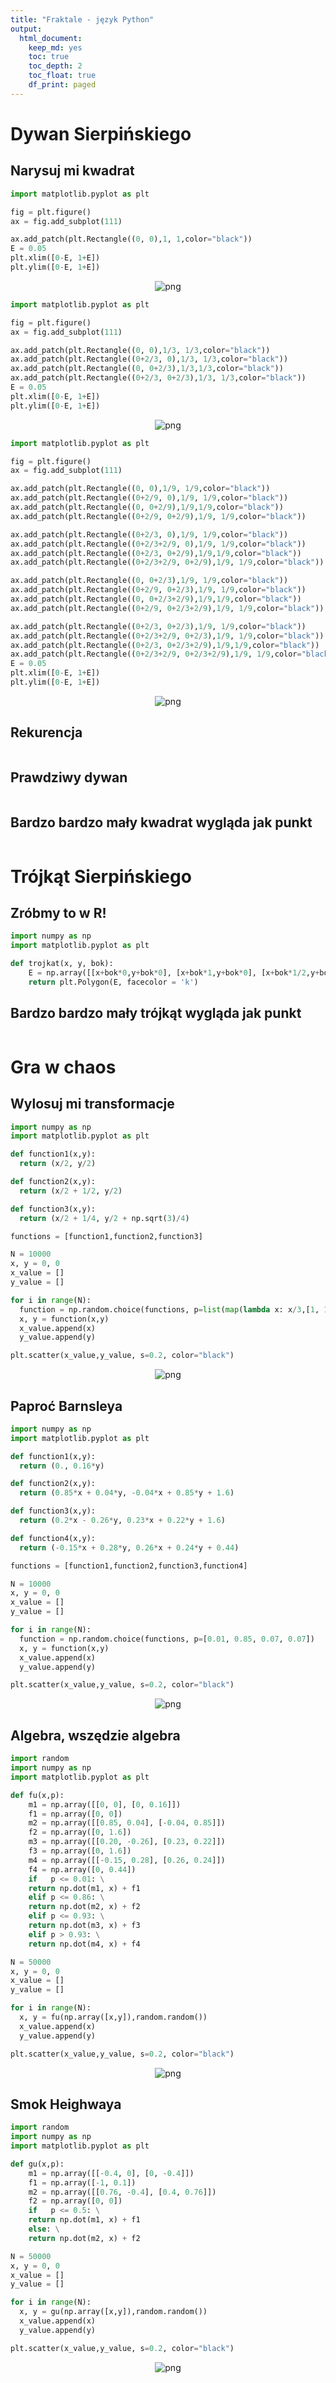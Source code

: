 ```yaml
---
title: "Fraktale - język Python"
output:
  html_document:
    keep_md: yes
    toc: true
    toc_depth: 2
    toc_float: true
    df_print: paged
---
```


# Dywan Sierpińskiego

## Narysuj mi kwadrat

```python
import matplotlib.pyplot as plt

fig = plt.figure()
ax = fig.add_subplot(111)

ax.add_patch(plt.Rectangle((0, 0),1, 1,color="black"))
E = 0.05
plt.xlim([0-E, 1+E])
plt.ylim([0-E, 1+E])
```
<figure>
<center>
<img alt="png" src="kwadrat1_py.png">
</center>
</figure>

```python
import matplotlib.pyplot as plt

fig = plt.figure()
ax = fig.add_subplot(111)

ax.add_patch(plt.Rectangle((0, 0),1/3, 1/3,color="black"))
ax.add_patch(plt.Rectangle((0+2/3, 0),1/3, 1/3,color="black"))
ax.add_patch(plt.Rectangle((0, 0+2/3),1/3,1/3,color="black"))
ax.add_patch(plt.Rectangle((0+2/3, 0+2/3),1/3, 1/3,color="black"))
E = 0.05
plt.xlim([0-E, 1+E])
plt.ylim([0-E, 1+E])
```
<figure>
<center>
<img alt="png" src="kwadrat4_py.png">
</center>
</figure>

```python
import matplotlib.pyplot as plt

fig = plt.figure()
ax = fig.add_subplot(111)

ax.add_patch(plt.Rectangle((0, 0),1/9, 1/9,color="black"))
ax.add_patch(plt.Rectangle((0+2/9, 0),1/9, 1/9,color="black"))
ax.add_patch(plt.Rectangle((0, 0+2/9),1/9,1/9,color="black"))
ax.add_patch(plt.Rectangle((0+2/9, 0+2/9),1/9, 1/9,color="black"))

ax.add_patch(plt.Rectangle((0+2/3, 0),1/9, 1/9,color="black"))
ax.add_patch(plt.Rectangle((0+2/3+2/9, 0),1/9, 1/9,color="black"))
ax.add_patch(plt.Rectangle((0+2/3, 0+2/9),1/9,1/9,color="black"))
ax.add_patch(plt.Rectangle((0+2/3+2/9, 0+2/9),1/9, 1/9,color="black"))

ax.add_patch(plt.Rectangle((0, 0+2/3),1/9, 1/9,color="black"))
ax.add_patch(plt.Rectangle((0+2/9, 0+2/3),1/9, 1/9,color="black"))
ax.add_patch(plt.Rectangle((0, 0+2/3+2/9),1/9,1/9,color="black"))
ax.add_patch(plt.Rectangle((0+2/9, 0+2/3+2/9),1/9, 1/9,color="black"))

ax.add_patch(plt.Rectangle((0+2/3, 0+2/3),1/9, 1/9,color="black"))
ax.add_patch(plt.Rectangle((0+2/3+2/9, 0+2/3),1/9, 1/9,color="black"))
ax.add_patch(plt.Rectangle((0+2/3, 0+2/3+2/9),1/9,1/9,color="black"))
ax.add_patch(plt.Rectangle((0+2/3+2/9, 0+2/3+2/9),1/9, 1/9,color="black"))
E = 0.05
plt.xlim([0-E, 1+E])
plt.ylim([0-E, 1+E])
```
<figure>
<center>
<img alt="png" src="kwadrat16_py.png">
</center>
</figure>

## Rekurencja

```python

```

## Prawdziwy dywan

```python

```

## Bardzo bardzo mały kwadrat wygląda jak punkt

```python

```

# Trójkąt Sierpińskiego

## Zróbmy to w R!

```python
import numpy as np
import matplotlib.pyplot as plt

def trojkat(x, y, bok):
    E = np.array([[x+bok*0,y+bok*0], [x+bok*1,y+bok*0], [x+bok*1/2,y+bok*np.sqrt(2)/2], [x+bok*0,y+bok*0]])
    return plt.Polygon(E, facecolor = 'k')
```

## Bardzo bardzo mały trójkąt wygląda jak punkt

```python

```

# Gra w chaos

## Wylosuj mi transformacje

```python
import numpy as np
import matplotlib.pyplot as plt

def function1(x,y):
  return (x/2, y/2)

def function2(x,y):
  return (x/2 + 1/2, y/2)

def function3(x,y):
  return (x/2 + 1/4, y/2 + np.sqrt(3)/4)

functions = [function1,function2,function3]

N = 10000
x, y = 0, 0
x_value = []
y_value = []

for i in range(N):
  function = np.random.choice(functions, p=list(map(lambda x: x/3,[1, 1, 1])))
  x, y = function(x,y)
  x_value.append(x)
  y_value.append(y)

plt.scatter(x_value,y_value, s=0.2, color="black")
```
<figure>
<center>
<img alt="png" src="transf_py.png">
</center>
</figure>


## Paproć Barnsleya

```python
import numpy as np
import matplotlib.pyplot as plt

def function1(x,y):
  return (0., 0.16*y)

def function2(x,y):
  return (0.85*x + 0.04*y, -0.04*x + 0.85*y + 1.6)

def function3(x,y):
  return (0.2*x - 0.26*y, 0.23*x + 0.22*y + 1.6)

def function4(x,y):
  return (-0.15*x + 0.28*y, 0.26*x + 0.24*y + 0.44)

functions = [function1,function2,function3,function4]

N = 10000
x, y = 0, 0
x_value = []
y_value = []

for i in range(N):
  function = np.random.choice(functions, p=[0.01, 0.85, 0.07, 0.07])
  x, y = function(x,y)
  x_value.append(x)
  y_value.append(y)

plt.scatter(x_value,y_value, s=0.2, color="black")
```
<figure>
<center>
<img alt="png" src="paproc_py.png">
</center>
</figure>

## Algebra, wszędzie algebra

```python
import random
import numpy as np
import matplotlib.pyplot as plt

def fu(x,p):
    m1 = np.array([[0, 0], [0, 0.16]])
    f1 = np.array([0, 0])
    m2 = np.array([[0.85, 0.04], [-0.04, 0.85]])
    f2 = np.array([0, 1.6])
    m3 = np.array([[0.20, -0.26], [0.23, 0.22]])
    f3 = np.array([0, 1.6])
    m4 = np.array([[-0.15, 0.28], [0.26, 0.24]])
    f4 = np.array([0, 0.44])
    if   p <= 0.01: \
    return np.dot(m1, x) + f1
    elif p <= 0.86: \
    return np.dot(m2, x) + f2
    elif p <= 0.93: \
    return np.dot(m3, x) + f3
    elif p > 0.93: \
    return np.dot(m4, x) + f4

N = 50000
x, y = 0, 0
x_value = []
y_value = []

for i in range(N):
  x, y = fu(np.array([x,y]),random.random())
  x_value.append(x)
  y_value.append(y)

plt.scatter(x_value,y_value, s=0.2, color="black")
```
<figure>
<center>
<img alt="png" src="algebra_py.png">
</center>
</figure>

## Smok Heighwaya

```python
import random
import numpy as np
import matplotlib.pyplot as plt

def gu(x,p):
    m1 = np.array([[-0.4, 0], [0, -0.4]])
    f1 = np.array([-1, 0.1])
    m2 = np.array([[0.76, -0.4], [0.4, 0.76]])
    f2 = np.array([0, 0])
    if   p <= 0.5: \
    return np.dot(m1, x) + f1
    else: \
    return np.dot(m2, x) + f2

N = 50000
x, y = 0, 0
x_value = []
y_value = []

for i in range(N):
  x, y = gu(np.array([x,y]),random.random())
  x_value.append(x)
  y_value.append(y)

plt.scatter(x_value,y_value, s=0.2, color="black")
```
<figure>
<center>
<img alt="png" src="smok_py.png">
</center>
</figure>
